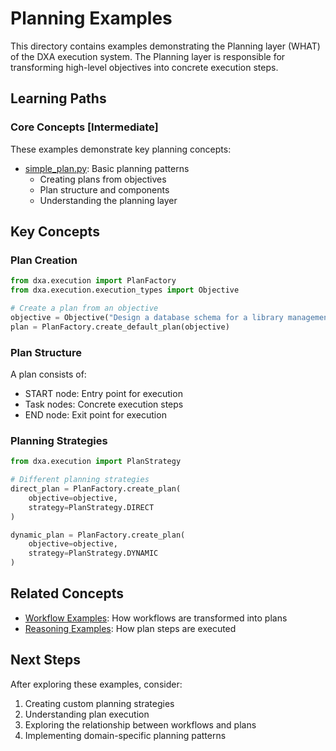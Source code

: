 # Planning Examples

This directory contains examples demonstrating the Planning layer (WHAT) of the DXA execution system. The Planning layer is responsible for transforming high-level objectives into concrete execution steps.

## Learning Paths

### Core Concepts [Intermediate]

These examples demonstrate key planning concepts:

- [simple_plan.py](simple_plan.py): Basic planning patterns
  - Creating plans from objectives
  - Plan structure and components
  - Understanding the planning layer

## Key Concepts

### Plan Creation

```python
from dxa.execution import PlanFactory
from dxa.execution.execution_types import Objective

# Create a plan from an objective
objective = Objective("Design a database schema for a library management system")
plan = PlanFactory.create_default_plan(objective)
```

### Plan Structure

A plan consists of:
- START node: Entry point for execution
- Task nodes: Concrete execution steps
- END node: Exit point for execution

### Planning Strategies

```python
from dxa.execution import PlanStrategy

# Different planning strategies
direct_plan = PlanFactory.create_plan(
    objective=objective,
    strategy=PlanStrategy.DIRECT
)

dynamic_plan = PlanFactory.create_plan(
    objective=objective,
    strategy=PlanStrategy.DYNAMIC
)
```

## Related Concepts

- [Workflow Examples](../workflow/): How workflows are transformed into plans
- [Reasoning Examples](../reasoning/): How plan steps are executed

## Next Steps

After exploring these examples, consider:

1. Creating custom planning strategies
2. Understanding plan execution
3. Exploring the relationship between workflows and plans
4. Implementing domain-specific planning patterns 